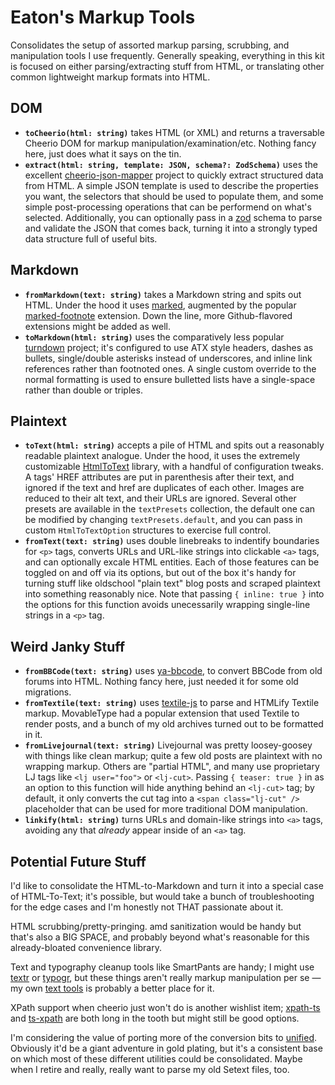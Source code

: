 # Eaton's Markup Tools

Consolidates the setup of assorted markup parsing, scrubbing, and manipulation tools I use frequently. Generally speaking, everything in this kit is focused on either parsing/extracting stuff from HTML, or translating other common lightweight markup formats into HTML.

## DOM

- **`toCheerio(html: string)`** takes HTML (or XML) and returns a traversable Cheerio DOM for markup manipulation/examination/etc. Nothing fancy here, just does what it says on the tin.
- **`extract(html: string, template: JSON, schema?: ZodSchema)`** uses the excellent [cheerio-json-mapper](https://github.com/denkan/cheerio-json-mapper) project to quickly extract structured data from HTML. A simple JSON template is used to describe the properties you want, the selectors that should be used to populate them, and some simple post-processing operations that can be performend on what's selected. Additionally, you can optionally pass in a [zod](https://zod.dev) schema to parse and validate the JSON that comes back, turning it into a strongly typed data structure full of useful bits.

## Markdown

- **`fromMarkdown(text: string)`** takes a Markdown string and spits out HTML. Under the hood it uses [marked](https://github.com/markedjs/marked), augmented by the popular [marked-footnote](https://github.com/bent10/marked-extensions/tree/main/packages/footnote) extension. Down the line, more Github-flavored extensions might be added as well.
- **`toMarkdown(html: string)`** uses the comparatively less popular [turndown](https://github.com/mixmark-io/turndown) project; it's configured to use ATX style headers, dashes as bullets, single/double asterisks instead of underscores, and inline link references rather than footnoted ones. A single custom override to the normal formatting is used to ensure bulletted lists have a single-space rather than double or triples.

## Plaintext

- **`toText(html: string)`** accepts a pile of HTML and spits out a reasonably readable plaintext analogue. Under the hood, it uses the extremely customizable [HtmlToText](https://github.com/html-to-text/node-html-to-text) library, with a handful of configuration tweaks. A tags' HREF attributes are put in parenthesis after their text, and ignored if the text and href are duplicates of each other. Images are reduced to their alt text, and their URLs are ignored. Several other presets are available in the `textPresets` collection, the default one can be modified by changing `textPresets.default`, and you can pass in custom `HtmlToTextOption` structures to exercise full control.
- **`fromText(text: string)`** uses double linebreaks to indentify boundaries for `<p>` tags, converts URLs and URL-like strings into clickable `<a>` tags, and can optionally excale HTML entities. Each of those features can be toggled on and off via its options, but out of the box it's handy for turning stuff like oldschool "plain text" blog posts and scraped plaintext into something reasonably nice. Note that passing `{ inline: true }` into the options for this function avoids unecessarily wrapping single-line strings in a `<p>` tag.

## Weird Janky Stuff

- **`fromBBCode(text: string)`** uses [ya-bbcode](https://github.com/nodecraft/ya-bbcode), to convert BBCode from old forums into HTML. Nothing fancy here, just needed it for some old migrations.
- **`fromTextile(text: string)`** uses [textile-js](https://github.com/borgar/textile-js) to parse and HTMLify Textile markup. MovableType had a popular extension that used Textile to render posts, and a bunch of my old archives turned out to be formatted in it.
- **`fromLivejournal(text: string)`** Livejournal was pretty loosey-goosey with things like clean markup; quite a few old posts are plaintext with no wrapping markup. Others are "partial HTML", and many use proprietary LJ tags like `<lj user="foo">` or `<lj-cut>`. Passing `{ teaser: true }` in as an option to this function will hide anything behind an `<lj-cut>` tag; by default, it only converts the cut tag into a `<span class="lj-cut" />` placeholder that can be used for more traditional DOM manipulation.
- **`linkify(html: string)`** turns URLs and domain-like strings into `<a>` tags, avoiding any that *already* appear inside of an `<a>` tag.

## Potential Future Stuff

I'd like to consolidate the HTML-to-Markdown and turn it into a special case of HTML-To-Text; it's possible, but would take a bunch of troubleshooting for the edge cases and I'm honestly not THAT passionate about it.

HTML scrubbing/pretty-pringing. amd sanitization would be handy but that's also a BIG SPACE, and probably beyond what's reasonable for this already-bloated convenience library.

Text and typography cleanup tools like SmartPants are handy; I might use [textr](https://github.com/A/textr) or [typogr](https://github.com/ekalinin/typogr.js), but these things aren't really markup manipulation per se — my own [text tools](https://github.com/eaton/text) is probably a better place for it.

XPath support when cheerio just won't do is another wishlist item; [xpath-ts](https://github.com/backslash47/xpath) and [ts-xpath](https://github.com/SGbo/ts-xpath) are both long in the tooth but might still be good options.

I'm considering the value of porting more of the conversion bits to [unified](https://github.com/unifiedjs/unified). Obviously it'd be a giant adventure in gold plating, but it's a consistent base on which most of these different utilities could be consolidated. Maybe when I retire and really, really want to parse my old Setext files, too.

